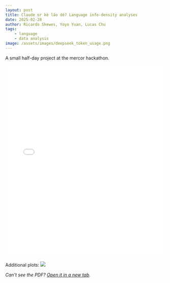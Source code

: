 ```yaml
---
layout: post
title: Claude or kè láo dé? Language info-density analyses
date: 2025-02-28
author: Ricardo Skewes, Yoyo Yuan, Lucas Chu
tags:
    - language
    - data analysis
image: /assets/images/deepseek_token_usage.png
---
```


A small half-day project at the mercor hackathon.

<div class="pdf-container">
    <iframe src="/assets/images/mercorhack.pdf" width="100%" height="600px" style="border: none;"></iframe>
</div>

Additional plots:
![](/assets/images/lci.png)

<p><em>Can't see the PDF? <a href="/assets/images/mercorhack.pdf" target="_blank">Open it in a new tab</a>.</em></p>


